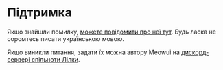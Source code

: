 # Підтримка
Якщо знайшли помилку, [можете повідомити про неї тут](https://github.com/Kolodieiev/meowui/issues/new). Будь ласка не соромтесь писати українською мовою.  

Якщо виникли питання, задати їх можна автору Meowui на [дискорд-сервері спільноти Лілки](https://discord.gg/QHFzkEdeqs). 
